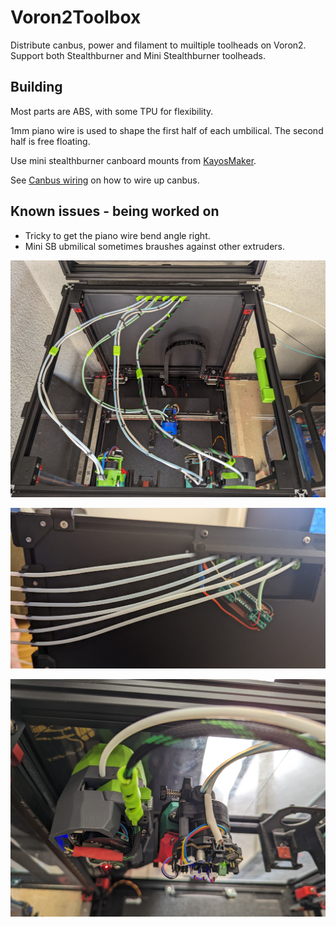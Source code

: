 # Voron2Toolbox

Distribute canbus, power and filament to muiltiple toolheads on Voron2. Support both Stealthburner and Mini Stealthburner toolheads.

## Building

Most parts are ABS, with some TPU for flexibility.

1mm piano wire is used to shape the first half of each umbilical. The second half is free floating.

Use mini stealthburner canboard mounts from [KayosMaker](https://github.com/KayosMaker/CANboard_Mounts).

See [Canbus wiring](./canbus_wiring.md) on how to wire up canbus.

## Known issues - being worked on

* Tricky to get the piano wire bend angle right.
* Mini SB ubmilical sometimes braushes against other extruders.

![Preview](/images/top.jpg)

![Preview](/images/back.jpg)

![Preview](/images/toolheads.jpg)

